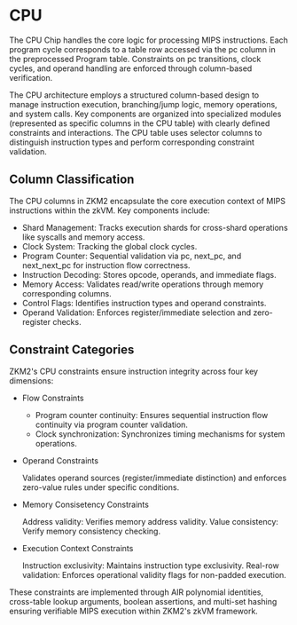 # CPU 

The CPU Chip handles the core logic for processing MIPS instructions. Each program cycle corresponds to a table row accessed via the pc column in the preprocessed Program table. Constraints on pc transitions, clock cycles, and operand handling are enforced through column-based verification.

The CPU architecture employs a structured column-based design to manage instruction execution, branching/jump logic, memory operations, and system calls. Key components are organized into specialized modules (represented as specific columns in the CPU table) with clearly defined constraints and interactions. The CPU table uses selector columns to distinguish instruction types and perform corresponding constraint validation.

## Column Classification 

The CPU columns in ZKM2 encapsulate the core execution context of MIPS instructions within the zkVM. Key components include:
- ​Shard Management​​: Tracks execution shards for cross-shard operations like syscalls and memory access.
- Clock System​​: Tracking the global clock cycles.
- ​Program Counter​​: Sequential validation via pc, next_pc, and next_next_pc for instruction flow correctness.
- Instruction Decoding​​: Stores opcode, operands, and immediate flags.
- ​Memory Access​​: Validates read/write operations through memory corresponding columns.
- ​Control Flags​​: Identifies instruction types and operand constraints.
- ​Operand Validation​​: Enforces register/immediate selection and zero-register checks.

## ​Constraint Categories​​

ZKM2's CPU constraints ensure instruction integrity across four key dimensions:

- Flow Constraints​​

  - Program counter continuity: Ensures sequential instruction flow continuity via program counter validation.
  - Clock synchronization: Synchronizes timing mechanisms for system operations.

- ​​Operand Constraints​​
  
  Validates operand sources (register/immediate distinction) and enforces zero-value rules under specific conditions.

- ​Memory Consisetency Constraints​​
  
  Address validity: Verifies memory address validity.
  Value consistency: Verify memory consistency checking.

- ​Execution Context Constraints​​

  Instruction exclusivity: Maintains instruction type exclusivity.
  Real-row validation: Enforces operational validity flags for non-padded execution.

These constraints are implemented through AIR polynomial identities, cross-table lookup arguments, boolean assertions, and multi-set hashing ensuring verifiable MIPS execution within ZKM2's zkVM framework.